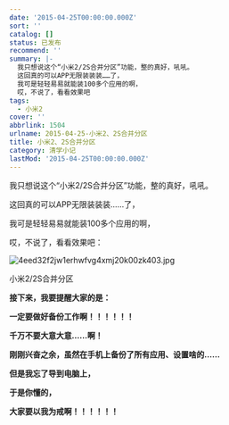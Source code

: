 ```yaml
---
date: '2015-04-25T00:00:00.000Z'
sort: ''
catalog: []
status: 已发布
recommend: ''
summary: |-
  我只想说这个“小米2/2S合并分区”功能，整的真好，吼吼。
  这回真的可以APP无限装装装……了，
  我可是轻轻易易就能装100多个应用的啊，
  哎，不说了，看看效果吧
tags:
  - 小米2
cover: ''
abbrlink: 1504
urlname: 2015-04-25-小米2、2S合并分区
title: 小米2、2S合并分区
category: 清学小记
lastMod: '2015-04-25T00:00:00.000Z'
---
```


我只想说这个“小米2/2S合并分区”功能，整的真好，吼吼。


这回真的可以APP无限装装装……了，


我可是轻轻易易就能装100多个应用的啊，


哎，不说了，看看效果吧：


![4eed32f2jw1erhwfvg4xmj20k00zk403.jpg](http://ww2.sinaimg.cn/large/4eed32f2jw1erhwfvg4xmj20k00zk403.jpg)


小米2/2S合并分区


**接下来，我要提醒大家的是：**


**一定要做好备份工作啊！！！！！！**


**千万不要大意大意……啊！**


**刚刚兴奋之余，虽然在手机上备份了所有应用、设置啥的……**


**但是我忘了导到电脑上，**


**于是你懂的，**


**大家要以我为戒啊！！！！！！**


